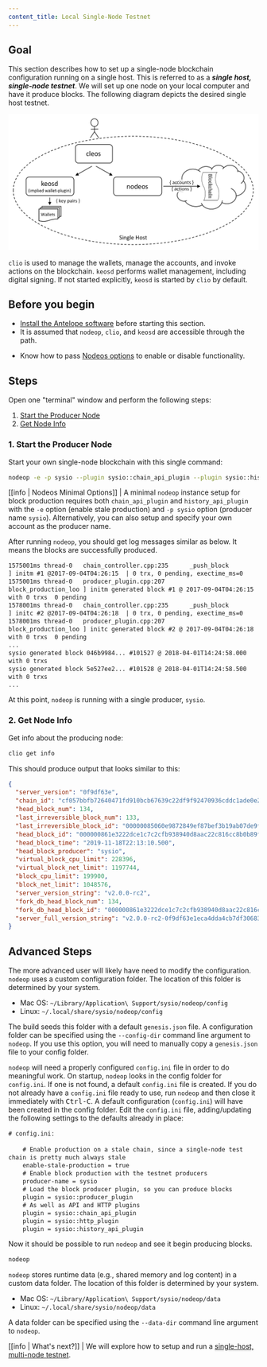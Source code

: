 ```yaml
---
content_title: Local Single-Node Testnet
---
```


## Goal

This section describes how to set up a single-node blockchain configuration running on a single host.  This is referred to as a _**single host, single-node testnet**_.  We will set up one node on your local computer and have it produce blocks.  The following diagram depicts the desired single host testnet.

![Single host single node testnet](single-host-single-node-testnet.png)

`clio` is used to manage the wallets, manage the accounts, and invoke actions on the blockchain.  `keosd` performs wallet management, including digital signing.  If not started explicitly, `keosd` is started by `clio` by default.

## Before you begin

* [Install the Antelope software](../../../00_install/index.md) before starting this section.
* It is assumed that `nodeop`, `clio`, and `keosd` are accessible through the path.  

[//]: # (THIS IS A COMMENT, NEXT LINK HAS BROKEN LINK)  
[//]: # (If you built Antelope using shell scripts, make sure to run the Install Script ../../../00_install/01_build-from-source/01_shell-scripts/03_install-antelope-binaries.md .)  

* Know how to pass [Nodeos options](../../02_usage/00_nodeop-options.md) to enable or disable functionality.

## Steps

Open one "terminal" window and perform the following steps:

1. [Start the Producer Node](#1-start-the-producer-node)
2. [Get Node Info](#2-get-node-info)

### 1. Start the Producer Node

Start your own single-node blockchain with this single command:

```sh
nodeop -e -p sysio --plugin sysio::chain_api_plugin --plugin sysio::history_api_plugin
```

[[info | Nodeos Minimal Options]]
| A minimal `nodeop` instance setup for block production requires both `chain_api_plugin` and `history_api_plugin` with the `-e` option (enable stale production) and `-p sysio` option (producer name `sysio`). Alternatively, you can also setup and specify your own account as the producer name.

After running `nodeop`, you should get log messages similar as below. It means the blocks are successfully produced.

```console
1575001ms thread-0   chain_controller.cpp:235      _push_block          ] initm #1 @2017-09-04T04:26:15  | 0 trx, 0 pending, exectime_ms=0
1575001ms thread-0   producer_plugin.cpp:207       block_production_loo ] initm generated block #1 @ 2017-09-04T04:26:15 with 0 trxs  0 pending
1578001ms thread-0   chain_controller.cpp:235      _push_block          ] initc #2 @2017-09-04T04:26:18  | 0 trx, 0 pending, exectime_ms=0
1578001ms thread-0   producer_plugin.cpp:207       block_production_loo ] initc generated block #2 @ 2017-09-04T04:26:18 with 0 trxs  0 pending
...
sysio generated block 046b9984... #101527 @ 2018-04-01T14:24:58.000 with 0 trxs
sysio generated block 5e527ee2... #101528 @ 2018-04-01T14:24:58.500 with 0 trxs
...
```
At this point, `nodeop` is running with a single producer, `sysio`.

### 2. Get Node Info

Get info about the producing node:

```sh
clio get info
```

This should produce output that looks similar to this:

```json
{
  "server_version": "0f9df63e",
  "chain_id": "cf057bbfb72640471fd910bcb67639c22df9f92470936cddc1ade0e2f2e7dc4f",
  "head_block_num": 134,
  "last_irreversible_block_num": 133,
  "last_irreversible_block_id": "00000085060e9872849ef87bef3b19ab07de9faaed71154510c7f0aeeaddae2c",
  "head_block_id": "000000861e3222dce1c7c2cfb938940d8aac22c816cc8b0b89f6bf65a8ad5bdc",
  "head_block_time": "2019-11-18T22:13:10.500",
  "head_block_producer": "sysio",
  "virtual_block_cpu_limit": 228396,
  "virtual_block_net_limit": 1197744,
  "block_cpu_limit": 199900,
  "block_net_limit": 1048576,
  "server_version_string": "v2.0.0-rc2",
  "fork_db_head_block_num": 134,
  "fork_db_head_block_id": "000000861e3222dce1c7c2cfb938940d8aac22c816cc8b0b89f6bf65a8ad5bdc",
  "server_full_version_string": "v2.0.0-rc2-0f9df63e1eca4dda4cb7df30683f4a1220599444"
}
```

## Advanced Steps

The more advanced user will likely have need to modify the configuration.  `nodeop` uses a custom configuration folder.  The location of this folder is determined by your system.

* Mac OS: `~/Library/Application\ Support/sysio/nodeop/config`
* Linux: `~/.local/share/sysio/nodeop/config`

The build seeds this folder with a default `genesis.json` file.  A configuration folder can be specified using the `--config-dir` command line argument to `nodeop`.  If you use this option, you will need to manually copy a `genesis.json` file to your config folder.

`nodeop` will need a properly configured `config.ini` file in order to do meaningful work.  On startup, `nodeop` looks in the config folder for `config.ini`.  If one is not found, a default `config.ini` file is created.  If you do not already have a `config.ini` file ready to use, run `nodeop` and then close it immediately with <kbd>Ctrl-C</kbd>.  A default configuration (`config.ini`) will have been created in the config folder.  Edit the `config.ini` file, adding/updating the following settings to the defaults already in place:

```console
# config.ini:

    # Enable production on a stale chain, since a single-node test chain is pretty much always stale
    enable-stale-production = true
    # Enable block production with the testnet producers
    producer-name = sysio
    # Load the block producer plugin, so you can produce blocks
    plugin = sysio::producer_plugin
    # As well as API and HTTP plugins
    plugin = sysio::chain_api_plugin
    plugin = sysio::http_plugin
    plugin = sysio::history_api_plugin
```

Now it should be possible to run `nodeop` and see it begin producing blocks.

```sh
nodeop
```

`nodeop` stores runtime data (e.g., shared memory and log content) in a custom data folder.  The location of this folder is determined by your system.

* Mac OS: `~/Library/Application\ Support/sysio/nodeop/data`
* Linux: `~/.local/share/sysio/nodeop/data`

A data folder can be specified using the `--data-dir` command line argument to `nodeop`.

[[info | What's next?]]
| We will explore how to setup and run a [single-host, multi-node testnet](01_local-multi-node-testnet.md).

